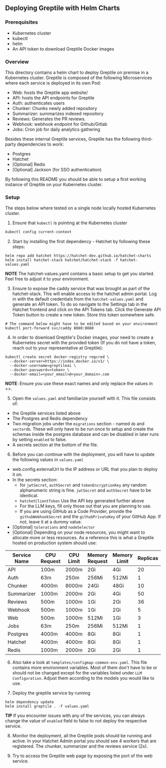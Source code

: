 ## Deploying Greptile with Helm Charts

### Prerequisites
  - Kubernetes cluster
  - kubectl
  - helm
  - An API token to download Greptile Docker images

### Overview
This directory contains a helm chart to deploy Greptile on premise in a Kubernetes cluster. Greptile is composed of the following Microservices where each service is deployed in its own Pod:
* Web: hosts the Greptile app website/
* API: hosts the API endpoints for Greptile
* Auth: authenticates users
* Chunker: Chunks newly added repository
* Summarizer: summarizes indexed repository
* Reviews: Generates the PR reviews.
* Webhook: webhook endpoint for Github/Gitlab
* Jobs: Cron job for daily analytics gathering

Besides these internal Greptile services, Greptile has the following third-party dependencies to work:
* Postgres
* Hatchet
* [Optional] Redis
* [Optional] Jackson (for SSO authentication)

By following this README you should be able to setup a first working instance of Greptile on your Kubernetes cluster.

### Setup
The steps below where tested on a single node locally hosted Kubernetes cluster.

1. Ensure that `kubectl` is pointing at the Kubernetes cluster

```bash
kubectl config current-context
```

2. Start by installing the first dependency - Hatchet by following these steps:

```
helm repo add hatchet https://hatchet-dev.github.io/hatchet-charts
helm install hatchet-stack hatchet/hatchet-stack -f hatchet-values.yaml
```
**NOTE** The hatchet-values.yaml contains a basic setup to get you started. Feel free to adjust it to your environment.

3. Ensure to expose the caddy service that was brought as part of the hatchet-stack. This will enable access to the hatchet admin portal. Log in with the default credentials from the `hatchet-values.yaml` and generate an API token. To do so navigate to the Settings tab in the Hatchet frontend and click on the API Tokens tab. Click the Generate API Token button to create a new token. Store this token somewhere safe.

```
# The command below might have to be edited based on your environment
kubectl port-forward svc/caddy 8080:8080
```

4. In order to download Greptile's Docker images, your need to create a Kubernetes secret with the provided token (If you do not have a token, reach out to your representative at Greptile):
```
kubectl create secret docker-registry regcred \
  --docker-server=https://index.docker.io/v1/ \
  --docker-username=greptileai \
  --docker-password=<token> \
  --docker-email=<your_email>@<your_domain>.com
```
**NOTE**: Ensure you use these exact names and only replace the values in <>.

5. Open the `values.yaml` and familiarize yourself with it. This file consists of:
* the Greptile services listed above
* The Postgres and Redis dependency
* Two migration jobs under the `migrations` section - named `db` and `vectordb`. These will only have to be run once to setup and create the schemas inside the postgres database and can be disabled in later runs by setting `enabled` to false.
* A secrets section at the bottom of the file.

6. Before you can continue with the deployment, you will have to update the following values in `values.yaml`
* web.config.externalUrl to the IP address or URL that you plan to deploy it on.
* In the secrets section:
  * for `jwtSecret`, `authSecret` and `tokenEncryptionKey` any random alphanumeric string is fine. `jwtSecret` and `authSecret` have to be identical.
  * `hatchetClientToken` Use the API key generated further above
  * For the LLM keys, fill only those out that you are planning to use.
  * If you are using GitHub as a Code Provider, provide the `githubWebhookSecret` and the `githubPrivateKey` of your GitHub App. If not, leave it at a dummy value.
* [Optional] `tolerations` and `nodeSelector`
* [Optional] Depending on your node resources, you might want to allocate more or less resources. As a reference this is what a Greptile hosted on production system should use:

| Service Name              | CPU Request | CPU Limit | Memory Request | Memory Limit | Replicas | Disk    |
  |---------------------------|-------------|-----------|----------------|--------------|----------|---------|
  | API                       | 100m        | 2000m     | 2Gi            | 4Gi          | 20       | -       |
  | Auth                      | 63m         | 250m      | 256Mi          | 512Mi        | 1        | -       |
  | Chunker                   | 4000m       | 8000m     | 24Gi           | 48Gi         | 10       | -       |
  | Summarizer                | 1000m       | 2000m     | 2Gi            | 4Gi          | 50       | -       |
  | Reviews                   | 500m        | 1000m     | 1Gi            | 2Gi          | 36       | -       |
  | Webhook                   | 500m        | 1000m     | 1Gi            | 2Gi          | 5        | -       |
  | Web                       | 500m        | 1000m     | 512Mi          | 1Gi          | 3        | -       |
  | Jobs                      | 63m         | 250m      | 256Mi          | 512Mi        | 1        | -       |
  | Postgres                  | 4000m       | 4000m     | 8Gi            | 8Gi          | 1        | 64Gi    |
  | Hatchet                   | 4000m       | 4000m     | 8Gi            | 8Gi          | 1        | -       |
  | Redis                     | 1000m        | 2000m     | 2Gi            | 2Gi          | 1        | -       |
            

6. Also take a look at `templates/configmap-common-env.yaml`. This file contains more environment variables. Most of them don't have to be or should not be changed except for the variables listed under `LLM Configuration`. Adjust them according to the models you would like to use.


7. Deploy the greptile service by running
```
helm dependency update
helm install greptile . -f values.yaml
```
**TIP** If you encounter issues with any of the services, you can always change the value of `enabled` field to false to not deploy the respective service.

8. Monitor the deployment, all the Greptile pods should be running and active. In your Hatchet Admin portal you should see 4 workers that are registered. The chunker, summarizer and the reviews service (2x).

9. Try to access the Greptile web page by exposing the port of the web service.
